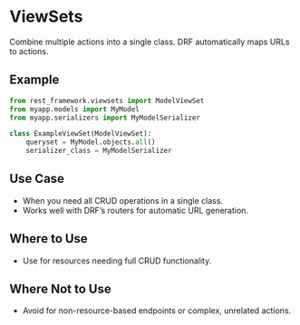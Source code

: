 # ViewSets
Combine multiple actions into a single class. DRF automatically maps URLs to actions.

## Example
```python
from rest_framework.viewsets import ModelViewSet
from myapp.models import MyModel
from myapp.serializers import MyModelSerializer

class ExampleViewSet(ModelViewSet):
    queryset = MyModel.objects.all()
    serializer_class = MyModelSerializer
```

## Use Case
- When you need all CRUD operations in a single class.
- Works well with DRF’s routers for automatic URL generation.

## Where to Use
- Use for resources needing full CRUD functionality.

## Where Not to Use
- Avoid for non-resource-based endpoints or complex, unrelated actions.
